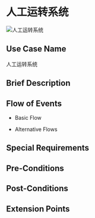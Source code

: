 人工运转系统
===========

![人工运转系统](https://raw.githubusercontent.com/h1994st/UML-Project/master/Assignment%201/Detailed%20Use%20Case/Use%20Case%20Image/%E4%BA%BA%E5%B7%A5%E8%BF%90%E8%BD%AC%E7%B3%BB%E7%BB%9F.png?token=ADxB5S9_XYahlQuciS-dUym6MCwvFkkaks5UXvVowA%3D%3D)

## Use Case Name

人工运转系统

## Brief Description



## Flow of Events

- Basic Flow



- Alternative Flows



## Special Requirements



## Pre-Conditions



## Post-Conditions



## Extension Points


